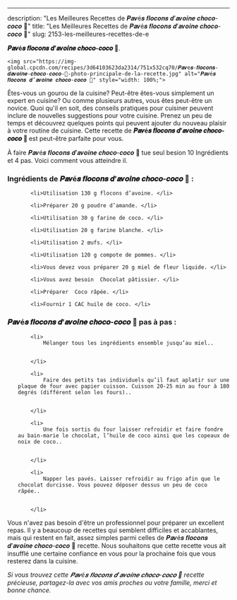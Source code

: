 ---
description: "Les Meilleures Recettes de 𝑷𝒂𝒗é𝒔 𝒇𝒍𝒐𝒄𝒐𝒏𝒔 𝒅’𝒂𝒗𝒐𝒊𝒏𝒆 𝒄𝒉𝒐𝒄𝒐-𝒄𝒐𝒄𝒐 🥥"
title: "Les Meilleures Recettes de 𝑷𝒂𝒗é𝒔 𝒇𝒍𝒐𝒄𝒐𝒏𝒔 𝒅’𝒂𝒗𝒐𝒊𝒏𝒆 𝒄𝒉𝒐𝒄𝒐-𝒄𝒐𝒄𝒐 🥥"
slug: 2153-les-meilleures-recettes-de-e

<p>
	<strong>𝑷𝒂𝒗é𝒔 𝒇𝒍𝒐𝒄𝒐𝒏𝒔 𝒅’𝒂𝒗𝒐𝒊𝒏𝒆 𝒄𝒉𝒐𝒄𝒐-𝒄𝒐𝒄𝒐 🥥</strong>. 
	
</p>
<p>
	
	<img src="https://img-global.cpcdn.com/recipes/3d64103623da2314/751x532cq70/𝑷𝒂𝒗e𝒔-𝒇𝒍𝒐𝒄𝒐𝒏𝒔-𝒅𝒂𝒗𝒐𝒊𝒏𝒆-𝒄𝒉𝒐𝒄𝒐-𝒄𝒐𝒄𝒐-🥥-photo-principale-de-la-recette.jpg" alt="𝑷𝒂𝒗é𝒔 𝒇𝒍𝒐𝒄𝒐𝒏𝒔 𝒅’𝒂𝒗𝒐𝒊𝒏𝒆 𝒄𝒉𝒐𝒄𝒐-𝒄𝒐𝒄𝒐 🥥" style="width: 100%;">
	
	
</p>

Êtes-vous un gourou de la cuisine? Peut-être êtes-vous simplement un expert en cuisine? Ou comme plusieurs autres, vous êtes peut-être un novice. Quoi qu'il en soit, des conseils pratiques pour cuisiner peuvent inclure de nouvelles suggestions pour votre cuisine. Prenez un peu de temps et découvrez quelques points qui peuvent ajouter du nouveau plaisir à votre routine de cuisine. Cette recette de <strong> 𝑷𝒂𝒗é𝒔 𝒇𝒍𝒐𝒄𝒐𝒏𝒔 𝒅’𝒂𝒗𝒐𝒊𝒏𝒆 𝒄𝒉𝒐𝒄𝒐-𝒄𝒐𝒄𝒐 🥥 </strong> est peut-être parfaite pour vous.

<!--inarticleads1-->

À faire 𝑷𝒂𝒗é𝒔 𝒇𝒍𝒐𝒄𝒐𝒏𝒔 𝒅’𝒂𝒗𝒐𝒊𝒏𝒆 𝒄𝒉𝒐𝒄𝒐-𝒄𝒐𝒄𝒐 🥥 tue seul besion 10 Ingrédients et 4 pas. Voici comment vous atteindre il.

<h3>Ingrédients de 𝑷𝒂𝒗é𝒔 𝒇𝒍𝒐𝒄𝒐𝒏𝒔 𝒅’𝒂𝒗𝒐𝒊𝒏𝒆 𝒄𝒉𝒐𝒄𝒐-𝒄𝒐𝒄𝒐 🥥 :</h3>

<ol>
	
		<li>Utilisation 130 g flocons d’avoine. </li>
	
		<li>Préparer 20 g poudre d’amande. </li>
	
		<li>Utilisation 30 g farine de coco. </li>
	
		<li>Utilisation 20 g farine blanche. </li>
	
		<li>Utilisation 2 œufs. </li>
	
		<li>Utilisation 120 g compote de pommes. </li>
	
		<li>Vous devez vous préparer 20 g miel de fleur liquide. </li>
	
		<li>Vous avez besoin  Chocolat pâtissier. </li>
	
		<li>Préparer  Coco râpée. </li>
	
		<li>Fournir 1 CAC huile de coco. </li>
	
</ol>



<!--inarticleads2-->

<h3>𝑷𝒂𝒗é𝒔 𝒇𝒍𝒐𝒄𝒐𝒏𝒔 𝒅’𝒂𝒗𝒐𝒊𝒏𝒆 𝒄𝒉𝒐𝒄𝒐-𝒄𝒐𝒄𝒐 🥥 pas à pas :</h3>

<ol>
	
		<li>
			Mélanger tous les ingrédients ensemble jusqu’au miel..
			
			
		</li>
	
		<li>
			Faire des petits tas individuels qu’il faut aplatir sur une plaque de four avec papier cuisson. Cuisson 20-25 min au four à 180 degrés (différent selon les fours)..
			
			
		</li>
	
		<li>
			Une fois sortis du four laisser refroidir et faire fondre au bain-marie le chocolat, l’huile de coco ainsi que les copeaux de noix de coco..
			
			
		</li>
	
		<li>
			Napper les pavés. Laisser refroidir au frigo afin que le chocolat durcisse. Vous pouvez déposer dessus un peu de coco râpée..
			
			
		</li>
	
</ol>



<!--inarticleads1-->

<p>
Vous n'avez pas besoin d'être un professionnel pour préparer un excellent repas. Il y a beaucoup de recettes qui semblent difficiles et accablantes, mais qui restent en fait, assez simples parmi celles de 𝑷𝒂𝒗é𝒔 𝒇𝒍𝒐𝒄𝒐𝒏𝒔 𝒅’𝒂𝒗𝒐𝒊𝒏𝒆 𝒄𝒉𝒐𝒄𝒐-𝒄𝒐𝒄𝒐 🥥 recette. Nous souhaitons que cette recette vous ait insufflé une certaine confiance en vous pour la prochaine fois que vous resterez dans la cuisine.
</p>

<p>
<i>Si vous trouvez cette 𝑷𝒂𝒗é𝒔 𝒇𝒍𝒐𝒄𝒐𝒏𝒔 𝒅’𝒂𝒗𝒐𝒊𝒏𝒆 𝒄𝒉𝒐𝒄𝒐-𝒄𝒐𝒄𝒐 🥥 recette précieuse, partagez-la avec vos amis proches ou votre famille, merci et bonne chance.</i>
</p>
